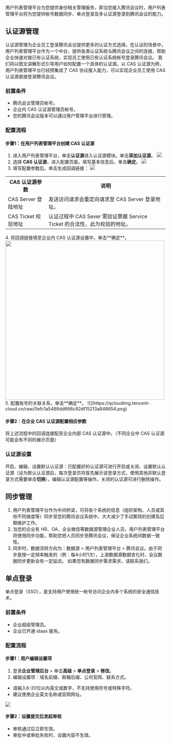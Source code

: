 用户列表管理平台为您提供身份相关管理服务，即当您接入腾讯会议时，用户列表管理平台将为您提供帐号数据同步、单点登录及多认证源登录到腾讯会议的能力。

## 认证源管理
认证源管理为企业员工登录腾讯会议提供更多的认证方式选择。在认证的场景中，用户列表管理平台作为一个中台，提供各类认证系统与腾讯会议之间的连接，帮助企业快速对接已有认证系统，实现员工使用已有认证系统帐号登录腾讯会议。
我们将以图文讲解形式引导用户如何配置一个具体的认证源。以 CAS 认证源为例，用户列表管理平台已经预集成了 CAS 协议接入能力，可以实现企业员工使用 CAS 认证源直接登录腾讯会议。

### 前置条件
- 腾讯会议管理员帐号。
- 企业内 CAS 认证源管理员帐号。
- 您的腾讯会议版本可以通过用户管理平台进行管理。

### 配置流程
#### 步骤1：在用户列表管理平台创建 CAS 认证源
1. 进入用户列表管理平台，单击**认证源**进入认证源模块。单击**添加认证源**。
![](https://qcloudimg.tencent-cloud.cn/raw/ec6a4ebea2c8c1bc70a07b95035296ec.png)
2. 选择 **CAS 认证源**，进入配置页面，填写基本信息后，单击**确定**。
![](https://qcloudimg.tencent-cloud.cn/raw/42e2edcb8b20fff6c8be8f42a1f13b60.png)
3. 填写配置参数后，单击生成回调链接：
![](https://qcloudimg.tencent-cloud.cn/raw/7a8f9eab731490490e321540305d1149.png)
<table>
   <tr>
      <th width="0%" >CAS 认证源参数</td>
      <th width="0%" >说明</td>
   </tr>
   <tr>
      <td>CAS Server 登陆地址</td>
      <td>发送访问请求会重定向请求至 CAS Server 登录地址。</td>
   </tr>
   <tr>
      <td>CAS Ticket 校验地址</td>
      <td>认证过程中 CAS Sever 需验证票据 Service Ticket 的合法性，此为校验的地址。</td>
   </tr>
</table>	
4. 将回调链接填至企业内 CAS 认证源设置中，单击**确定**。
<img style="width:500px; max-width: inherit;" src="https://qcloudimg.tencent-cloud.cn/raw/f5ccf9b7d22eb87b8d7fa01c7db09584.png" />
5. 配置账号的关联关系，单击**确定**。
![](https://qcloudimg.tencent-cloud.cn/raw/0efc1a5486dd666c92df15213a846654.png)

#### 步骤2：在企业 CAS 认证源配置相应参数
将上述流程中的回调连接配至企业内部 CAS 认证源中。（不同企业中 CAS 认证源可能会有不同的展示页面）

### 认证源设置
开启、编辑、设置默认认证源：已配置好的认证源可进行开启或关闭、设置默认认证源（设为默认认证源后，每次登录页将首先展示该登录方式，使用其他非默认登录方式需要单击**切换**），编辑认证源配置等操作。关闭的认证源可进行删除操作。

## 同步管理
1. 用户列表管理平台作为中间桥梁，可将各个系统的信息（组织架构、人员或其他不同维度等）同步至您的腾讯会议系统中，大大减少了手动繁琐的创建及后期维护工作。
2. 当您的企业有 HR、OA、企业微信等数据源管理企业人员，用户列表管理平台将使用同步功能，帮助您把人员同步至腾讯会议，保证企业系统间数据一致性。
3. 同步时，数据流转方向为：数据源 > 用户列表管理平台 > 腾讯会议。由于同步是按一定频率触发的（例：每4小时1次），上游数据源数据变化时，会议数据同步更新会有一定延迟。
如果您有数据同步需求需求，请联系我们。

## 单点登录
单点登录（SSO），是支持用户使用统一帐号访问企业内多个系统的安全通信技术。

### 前置条件
- 企业超级管理员。
- 企业已开通 idaas 服务。

### 配置流程

#### 步骤1：用户编辑设置项
1. 登录**企业管理后台** > 单击**高级** > **单点登录** > **修改**。
2. 编辑设置项：域名前缀、邮箱后缀、公司官网、联系方式。
 - 请输入6-20位以内英文或数字，不支持使用符号或特殊字符。
 - 建议使用企业英文名称或官网网址。

![](https://qcloudimg.tencent-cloud.cn/raw/f7e509b1e47989a6a1ffc37829ab3999.png)
#### 步骤2：设置提交后发起审核
- 审核通过后立即生效。
- 审批中或审批失败时，设置内容不生效。
